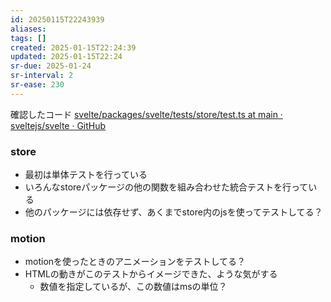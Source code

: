 ```yaml
---
id: 20250115T22243939
aliases: 
tags: []
created: 2025-01-15T22:24:39
updated: 2025-01-15T22:24
sr-due: 2025-01-24
sr-interval: 2
sr-ease: 230
---
```

確認したコード
[svelte/packages/svelte/tests/store/test.ts at main · sveltejs/svelte · GitHub](https://github.com/sveltejs/svelte/blob/main/packages/svelte/tests/store/test.ts)

### store

- 最初は単体テストを行っている
- いろんなstoreパッケージの他の関数を組み合わせた統合テストを行っている
- 他のパッケージには依存せず、あくまでstore内のjsを使ってテストしてる？

### motion

- motionを使ったときのアニメーションをテストしてる？
- HTMLの動きがこのテストからイメージできた、ような気がする
    - 数値を指定しているが、この数値はmsの単位？


